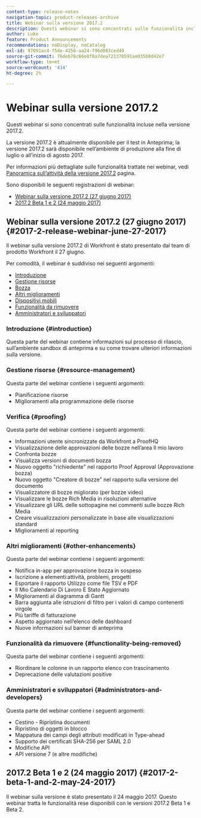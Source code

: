 ```yaml
---
content-type: release-notes
navigation-topic: product-releases-archive
title: Webinar sulla versione 2017.2
description: Questi webinar si sono concentrati sulle funzionalità incluse nella versione 2017.2.
author: Luke
feature: Product Announcements
recommendations: noDisplay, noCatalog
exl-id: 97091ac4-f5de-4256-aa24-f96d083ced49
source-git-commit: 76deb76c66e8f8a7dea721378591ae035b8d42e7
workflow-type: tm+mt
source-wordcount: '414'
ht-degree: 2%

---
```


# Webinar sulla versione 2017.2

Questi webinar si sono concentrati sulle funzionalità incluse nella versione 2017.2. 

La versione 2017.2 è attualmente disponibile per il test in Anteprima; la versione 2017.2 sarà disponibile nell’ambiente di produzione alla fine di luglio o all’inizio di agosto 2017.

Per informazioni più dettagliate sulle funzionalità trattate nei webinar, vedi [Panoramica sull’attività della versione 2017.2](../../../../product-announcements/product-releases/quarterly-release-archive/2017.2-release-activity/2017.2-release-activity-overview.md) pagina.

Sono disponibili le seguenti registrazioni di webinar:

* [Webinar sulla versione 2017.2 (27 giugno 2017)](#2017-2-release-webinar-june-27-2017)
* [2017.2 Beta 1 e 2 (24 maggio 2017)](#2017-2-beta-1-and-2-may-24-2017)

## Webinar sulla versione 2017.2 (27 giugno 2017) {#2017-2-release-webinar-june-27-2017}

Il webinar sulla versione 2017.2 di Workfront è stato presentato dal team di prodotto Workfront il 27 giugno.  

Per comodità, il webinar è suddiviso nei seguenti argomenti:

* [Introduzione](#introduction)
* [Gestione risorse](#resource-management)
* [Bozza](#proofing)
* [Altri miglioramenti](#other-enhancements)
* [Dispositivi mobili](#mobile)
* [Funzionalità da rimuovere](#functionality-being-removed)
* [Amministratori e sviluppatori](#administrators-and-developers)

### Introduzione {#introduction}

Questa parte del webinar contiene informazioni sul processo di rilascio, sull’ambiente sandbox di anteprima e su come trovare ulteriori informazioni sulla versione.

### Gestione risorse {#resource-management}

Questa parte del webinar contiene i seguenti argomenti:

* Pianificazione risorse
* Miglioramenti alla programmazione delle risorse

### Verifica {#proofing}

Questa parte del webinar contiene i seguenti argomenti:

* Informazioni utente sincronizzate da Workfront a ProofHQ
* Visualizzazione delle approvazioni delle bozze nell’area Il mio lavoro
* Confronta bozze
* Visualizza versioni di documenti bozza
* Nuovo oggetto &quot;richiedente&quot; nel rapporto Proof Approval (Approvazione bozza)
* Nuovo oggetto &quot;Creatore di bozze&quot; nel rapporto sulla versione del documento
* Visualizzatore di bozze migliorato (per bozze video)
* Visualizzare le bozze Rich Media in risoluzioni alternative
* Visualizzare gli URL delle sottopagine nei commenti sulle bozze Rich Media
* Creare visualizzazioni personalizzate in base alle visualizzazioni standard
* Miglioramenti al reporting

### Altri miglioramenti {#other-enhancements}

Questa parte del webinar contiene i seguenti argomenti:

* Notifica in-app per approvazione bozza in sospeso
* Iscrizione a elementi:attività, problemi, progetti
* Esportare il rapporto Utilizzo come file TSV e PDF
* Il Mio Calendario Di Lavoro È Stato Aggiornato
* Miglioramenti al diagramma di Gantt
* Barra aggiunta alle istruzioni di filtro per i valori di campo contenenti virgole
* Più tariffe di fatturazione
* Aspetto aggiornato nell’elenco delle dashboard
* Nuove informazioni sul banner di anteprima

### Funzionalità da rimuovere {#functionality-being-removed}

Questa parte del webinar contiene i seguenti argomenti:

* Riordinare le colonne in un rapporto elenco con trascinamento
* Deprecazione delle valutazioni positive

### Amministratori e sviluppatori {#administrators-and-developers}

Questa parte del webinar contiene i seguenti argomenti:

* Cestino - Ripristina documenti
* Ripristino di oggetti in blocco
* Mappatura dei campi degli attributi modificati in Type-ahead
* Supporto dei certificati SHA-256 per SAML 2.0
* Modifiche API
* API versione 7 (e altre modifiche)

## 2017.2 Beta 1 e 2 (24 maggio 2017) {#2017-2-beta-1-and-2-may-24-2017}

Il webinar sulla versione è stato presentato il 24 maggio 2017. Questo webinar tratta le funzionalità rese disponibili con le versioni 2017.2 Beta 1 e Beta 2.
